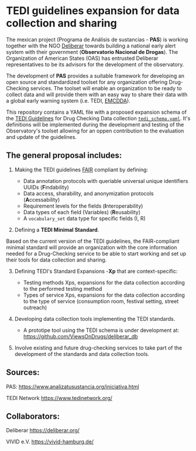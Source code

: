 # TEDI guidelines expansion for data collection and sharing

The mexican project (Programa de Análisis de sustancias - **PAS**) is working together with the NGO [Deliberar](https://deliberar.org/) towards building a national early alert system with their government (**Observatorio Nacional de Drogas**). The Organization of American States (OAS) has entrusted Deliberar representatives to be its advisors for the development of the observatory.

The development of **PAS** provides a suitable framework for developing an open source and standardized toolset for any organization offering Drug-Checking services.
The toolset will enable an organization to be ready to collect data and will provide them with an easy way to share their data with a global early warning system (i.e. TEDI, [EMCDDA](https://www.emcdda.europa.eu/)). 

This repository contains a YAML file with a proposed expansion schema of the [TEDI Guidelines](https://www.tedinetwork.org/guidelines/) for Drug Checking Data collection [`tedi_schema.yaml`](https://github.com/harmreduction/tedi_guidelines/blob/main/tedi_schema.yaml). It's definitions will be implemented during the development and testing of the Observatory's toolset allowing for an oppen contribution to the evaluation and update of the guidelines.


## The general proposal includes:

1. Making the TEDI guidelines [FAIR](https://www.go-fair.org/fair-principles/) compliant by defining:

    -  Data annotation protocols with queriable universal unique identifiers UUIDs (**F**indability)
    -  Data access, sharability, and anonymization protocols (**A**ccessability)
    -  Requirement levels for the fields (**I**nteroperability)
    -  Data types of each field (Variables) (**R**eusability)
    -  A `vocabulary_set` data type for specific fields (I, R)

2. Defining a **TEDI Minimal Standard**.
 
 Based on the current version of the TEDI guidelines, the FAIR-compliant minimal standard will provide an organization with the core information needed for a Drug-Checking service to be able to start working and set up their tools for data collection and sharing.
 
3. Defining TEDI's Standard Expansions -**Xp** that are context-specific:
  
    - Testing methods Xps, expansions for the data collection according to the performed testing method 
    - Types of service Xps, expansions for the data collection according to the type of service (consumption room, festival setting, street outreach)

4. Developing data collection tools implementing the TEDI standards.

    - A prototipe tool using the TEDI schema is under development at: https://github.com/ViewsOnDrugs/deliberar_db

5. Involve existing and future drug-checking services to take part of the development of the standards and data collection tools.

## Sources:

PAS: https://www.analizatusustancia.org/iniciativa.html

TEDI Network https://www.tedinetwork.org/

## Collaborators:

Deliberar https://deliberar.org/

VIVID e.V. https://vivid-hamburg.de/
